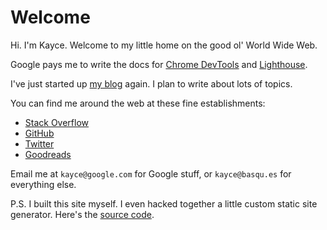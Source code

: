 <h1>Welcome</h1>

Hi. I'm Kayce. Welcome to my little home on the good ol' World Wide Web.

Google pays me to write the docs for [Chrome DevTools][CDT] and [Lighthouse][LH].

[CDT]: https://developers.google.com/web/tools/chrome-devtools
[LH]: https://developers.google.com/web/tools/lighthouse

I've just started up [my blog](/on) again. I plan to write about lots of topics.

You can find me around the web at these fine establishments:

* [Stack Overflow](https://stackoverflow.com/users/1669860/kayce-basques)
* [GitHub](https://github.com/kaycebasques)
* [Twitter](https://twitter.com/kaycebasques)
* [Goodreads](https://www.goodreads.com/kaycebasques)

Email me at `kayce@google.com` for Google stuff,
or `kayce@basqu.es` for everything else.

P.S. I built this site myself. I even hacked together a little custom static site generator.
Here's the [source code](https://github.com/kaycebasques/kaycebasques).
